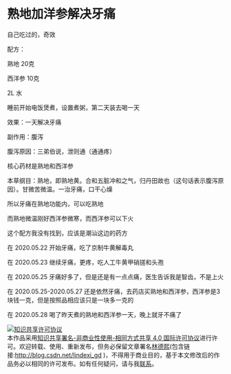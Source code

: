 
# 熟地加洋参解决牙痛

自己吃过的，奇效

<!--more-->


<!-- CreateTime:5/29/2020 8:53:10 AM -->

<!-- 不发布 -->

配方：

熟地 20克

西洋参 10克

2L 水

睡前开始电饭煲煮，设置煮粥，第二天装去喝一天

效果：一天解决牙痛

副作用：腹泻

腹泻原因：三弟伯说，泄则通（通通疼）

核心药材是熟地和西洋参

本草纲目：熟地，即熟地黄。合和五脏冲和之气，归丹田故也（这句话表示腹泻原因）。甘微苦微温。一治牙痛，口干心燥

所以牙痛在熟地功能内，可以吃熟地

而熟地微温刚好西洋参微寒，而西洋参可以下火

这个配方我没有找到，应该是潮汕这边的药方

在 2020.05.22 开始牙痛，吃了京制牛黄解毒丸

在 2020.05.23 继续牙痛，更疼，吃人工牛黄甲硝搓和头孢

在 2020.05.25 牙痛好多了，但是还是有一点点痛，医生告诉我是智齿，不是上火

在 2020.05.25-2020.05.27 还是依然牙痛，去药店买熟地和西洋参，西洋参是3块钱一克，但是按照品相应该只是一块多一克的

在 2020.05.28 喝了昨天煮的熟地和西洋参一天，晚上就牙不痛了




<a rel="license" href="http://creativecommons.org/licenses/by-nc-sa/4.0/"><img alt="知识共享许可协议" style="border-width:0" src="https://licensebuttons.net/l/by-nc-sa/4.0/88x31.png" /></a><br />本作品采用<a rel="license" href="http://creativecommons.org/licenses/by-nc-sa/4.0/">知识共享署名-非商业性使用-相同方式共享 4.0 国际许可协议</a>进行许可。欢迎转载、使用、重新发布，但务必保留文章署名[林德熙](http://blog.csdn.net/lindexi_gd)(包含链接:http://blog.csdn.net/lindexi_gd )，不得用于商业目的，基于本文修改后的作品务必以相同的许可发布。如有任何疑问，请与我[联系](mailto:lindexi_gd@163.com)。